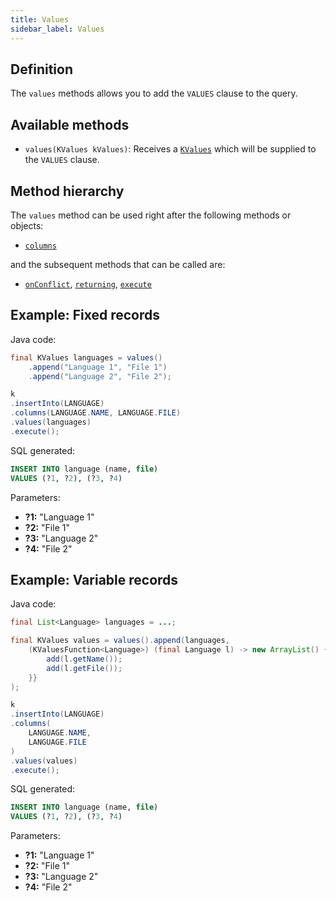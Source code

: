 ```yaml
---
title: Values
sidebar_label: Values
---
```


## Definition

The `values` methods allows you to add the `VALUES` clause to the query.

## Available methods

- `values(KValues kValues)`: Receives a [`KValues`](/docs/misc/kvalues) which will be supplied to the `VALUES` clause.

## Method hierarchy

The `values` method can be used right after the following methods or objects:

- [`columns`](/docs/insert-statement/columns/)

and the subsequent methods that can be called are:

- [`onConflict`](/docs/select-statement/select/), [`returning`](/docs/insert-statement/returning/), [`execute`](/docs/select-statement/select/)

## Example: Fixed records

Java code:

```java
final KValues languages = values()
    .append("Language 1", "File 1")
    .append("Language 2", "File 2");

k
.insertInto(LANGUAGE)
.columns(LANGUAGE.NAME, LANGUAGE.FILE)
.values(languages)
.execute();
```

SQL generated:

```sql
INSERT INTO language (name, file)
VALUES (?1, ?2), (?3, ?4)
```

Parameters:

- **?1:** "Language 1"
- **?2:** "File 1"
- **?3:** "Language 2"
- **?4:** "File 2"

## Example: Variable records

Java code:

```java
final List<Language> languages = ...;

final KValues values = values().append(languages,
    (KValuesFunction<Language>) (final Language l) -> new ArrayList() {{
        add(l.getName());
        add(l.getFile());
    }}
);

k
.insertInto(LANGUAGE)
.columns(
    LANGUAGE.NAME,
    LANGUAGE.FILE
)
.values(values)
.execute();
```

SQL generated:

```sql
INSERT INTO language (name, file)
VALUES (?1, ?2), (?3, ?4)
```

Parameters:

- **?1:** "Language 1"
- **?2:** "File 1"
- **?3:** "Language 2"
- **?4:** "File 2"